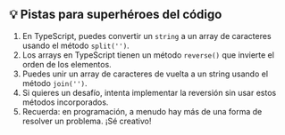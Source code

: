 ## 💡 Pistas para superhéroes del código

1. En TypeScript, puedes convertir un `string` a un array de caracteres usando el método `split('')`.
2. Los arrays en TypeScript tienen un método `reverse()` que invierte el orden de los elementos.
3. Puedes unir un array de caracteres de vuelta a un string usando el método `join('')`.
4. Si quieres un desafío, intenta implementar la reversión sin usar estos métodos incorporados.
5. Recuerda: en programación, a menudo hay más de una forma de resolver un problema. ¡Sé creativo!